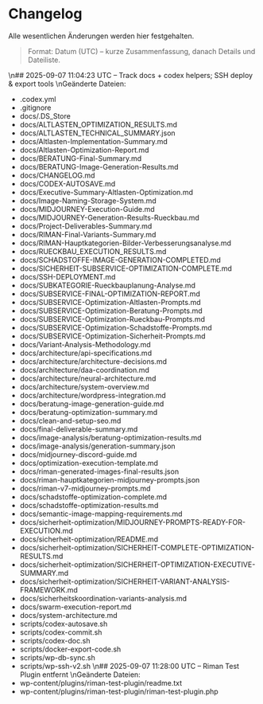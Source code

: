 # Changelog

Alle wesentlichen Änderungen werden hier festgehalten.

> Format: Datum (UTC) – kurze Zusammenfassung, danach Details und Dateiliste.

\n## 2025-09-07 11:04:23 UTC – Track docs + codex helpers; SSH deploy & export tools
\nGeänderte Dateien:
- .codex.yml
- .gitignore
- docs/.DS_Store
- docs/ALTLASTEN_OPTIMIZATION_RESULTS.md
- docs/ALTLASTEN_TECHNICAL_SUMMARY.json
- docs/Altlasten-Implementation-Summary.md
- docs/Altlasten-Optimization-Report.md
- docs/BERATUNG-Final-Summary.md
- docs/BERATUNG-Image-Generation-Results.md
- docs/CHANGELOG.md
- docs/CODEX-AUTOSAVE.md
- docs/Executive-Summary-Altlasten-Optimization.md
- docs/Image-Naming-Storage-System.md
- docs/MIDJOURNEY-Execution-Guide.md
- docs/MIDJOURNEY-Generation-Results-Rueckbau.md
- docs/Project-Deliverables-Summary.md
- docs/RIMAN-Final-Variants-Summary.md
- docs/RIMAN-Hauptkategorien-Bilder-Verbesserungsanalyse.md
- docs/RUECKBAU_EXECUTION_RESULTS.md
- docs/SCHADSTOFFE-IMAGE-GENERATION-COMPLETED.md
- docs/SICHERHEIT-SUBSERVICE-OPTIMIZATION-COMPLETE.md
- docs/SSH-DEPLOYMENT.md
- docs/SUBKATEGORIE-Rueckbauplanung-Analyse.md
- docs/SUBSERVICE-FINAL-OPTIMIZATION-REPORT.md
- docs/SUBSERVICE-Optimization-Altlasten-Prompts.md
- docs/SUBSERVICE-Optimization-Beratung-Prompts.md
- docs/SUBSERVICE-Optimization-Rueckbau-Prompts.md
- docs/SUBSERVICE-Optimization-Schadstoffe-Prompts.md
- docs/SUBSERVICE-Optimization-Sicherheit-Prompts.md
- docs/Variant-Analysis-Methodology.md
- docs/architecture/api-specifications.md
- docs/architecture/architecture-decisions.md
- docs/architecture/daa-coordination.md
- docs/architecture/neural-architecture.md
- docs/architecture/system-overview.md
- docs/architecture/wordpress-integration.md
- docs/beratung-image-generation-guide.md
- docs/beratung-optimization-summary.md
- docs/clean-and-setup-seo.md
- docs/final-deliverable-summary.md
- docs/image-analysis/beratung-optimization-results.md
- docs/image-analysis/generation-summary.json
- docs/midjourney-discord-guide.md
- docs/optimization-execution-template.md
- docs/riman-generated-images-final-results.json
- docs/riman-hauptkategorien-midjourney-prompts.json
- docs/riman-v7-midjourney-prompts.md
- docs/schadstoffe-optimization-complete.md
- docs/schadstoffe-optimization-results.md
- docs/semantic-image-mapping-requirements.md
- docs/sicherheit-optimization/MIDJOURNEY-PROMPTS-READY-FOR-EXECUTION.md
- docs/sicherheit-optimization/README.md
- docs/sicherheit-optimization/SICHERHEIT-COMPLETE-OPTIMIZATION-RESULTS.md
- docs/sicherheit-optimization/SICHERHEIT-OPTIMIZATION-EXECUTIVE-SUMMARY.md
- docs/sicherheit-optimization/SICHERHEIT-VARIANT-ANALYSIS-FRAMEWORK.md
- docs/sicherheitskoordination-variants-analysis.md
- docs/swarm-execution-report.md
- docs/system-architecture.md
- scripts/codex-autosave.sh
- scripts/codex-commit.sh
- scripts/codex-doc.sh
- scripts/docker-export-code.sh
- scripts/wp-db-sync.sh
- scripts/wp-ssh-v2.sh
\n## 2025-09-07 11:28:00 UTC – Riman Test Plugin entfernt
\nGeänderte Dateien:
- wp-content/plugins/riman-test-plugin/readme.txt
- wp-content/plugins/riman-test-plugin/riman-test-plugin.php
